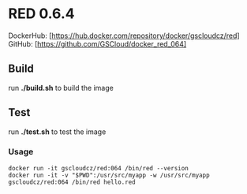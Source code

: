 # RED 0.6.4

DockerHub: [https://hub.docker.com/repository/docker/gscloudcz/red]  
GitHub: [https://github.com/GSCloud/docker_red_064]

## Build

run **./build.sh** to build the image

## Test

run **./test.sh** to test the image

### Usage

`docker run -it gscloudcz/red:064 /bin/red --version`  
`docker run -it -v "$PWD":/usr/src/myapp -w /usr/src/myapp gscloudcz/red:064 /bin/red hello.red`  
